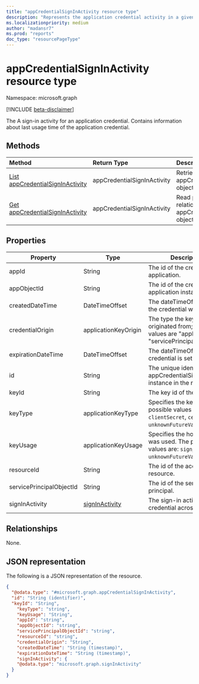 ```yaml
---
title: "appCredentialSignInActivity resource type"
description: "Represents the application credential activity in a given tenant."
ms.localizationpriority: medium
author: "madansr7"
ms.prod: "reports"
doc_type: "resourcePageType"
---
```


# appCredentialSignInActivity resource type

Namespace: microsoft.graph

[!INCLUDE [beta-disclaimer](../../includes/beta-disclaimer.md)]

The A sign-in activity for an application credential. Contains information about last usage time of the application credential.

## Methods

| Method                                                                         | Return Type                 | Description                                                                |
| :----------------------------------------------------------------------------- | :-------------------------- | :------------------------------------------------------------------------- |
| [List appCredentialSignInActivity](../api/appcredentialsigninactivity-list.md) | appCredentialSignInActivity | Retrieve a list of appCredentialSignInActivity objects.                    |
| [Get appCredentialSignInActivity](../api/appcredentialsigninactivity-get.md)   | appCredentialSignInActivity | Read properties and relationships of a appCredentialSignInActivity object. |

## Properties

| Property                 | Type                                             | Description                                                                                           |
| ------------------------ | ------------------------------------------------ | ----------------------------------------------------------------------------------------------------- |
| appId                    | String                                           | The id of the credential application.                                                                 |
| appObjectId              | String                                           | The id of the credential application instance.                                                        |
| createdDateTime          | DateTimeOffset                                   | The dateTimeOffset when the credential was created.                                                   |
| credentialOrigin         | applicationKeyOrigin                             | The type the key credential originated from; possible values are "application" or "servicePrincipal". |
| expirationDateTime       | DateTimeOffset                                   | The dateTimeOffset the credential is set to expire.                                                   |
| id                       | String                                           | The unique identifier of the appCredentialSignInActivity instance in the response.                    |
| keyId                    | String                                           | The key id of the credential.                                                                         |
| keyType                  | applicationKeyType                               | Specifies the key type. The possible values are: `clientSecret`, `certificate`, `unknownFutureValue`. |
| keyUsage                 | applicationKeyUsage                              | Specifies the how the key was used. The possible values are: `sign`, `verify`, `unknownFutureValue`.  |
| resourceId               | String                                           | The id of the accessed resource.                                                                      |
| servicePrincipalObjectId | String                                           | The id of the service principal.                                                                      |
| signInActivity           | [signInActivity](../resources/signinactivity.md) | The sign-in activity of the credential across all flows.                                              |

## Relationships

None.

## JSON representation

The following is a JSON representation of the resource.
<!-- {
  "blockType": "resource",
  "keyProperty": "id",
  "@odata.type": "microsoft.graph.appCredentialSignInActivity",
  "baseType": "microsoft.graph.entity",
  "openType": false
}
-->
```json
{
  "@odata.type": "#microsoft.graph.appCredentialSignInActivity",
  "id": "String (identifier)",
  "keyId": "String",
    "keyType": "string",
    "keyUsage": "String",
    "appId": "string",
    "appObjectId": "string",
    "servicePrincipalObjectId": "string",
    "resourceId": "string",
    "credentialOrigin": "String",
    "createdDateTime": "String (timestamp)",
    "expirationDateTime": "String (timestamp)",
    "signInActivity": {
    "@odata.type": "microsoft.graph.signInActivity"
  }
}
```



